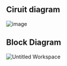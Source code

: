 ## Ciruit diagram
![image](https://user-images.githubusercontent.com/101788713/164622576-7396f5e4-f367-47d7-9220-f0456599e752.png)
## Block Diagram
![Untitled Workspace](https://user-images.githubusercontent.com/101788713/164678336-186bcf7f-f4f3-4985-b5c5-0c587fc74244.png)

